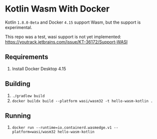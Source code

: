# Kotlin Wasm With Docker

Kotlin `1.8.0-Beta` and Docker `4.15` support Wasm, but the support is experimental.

This repo was a test, wasi support is not yet implemented: https://youtrack.jetbrains.com/issue/KT-36172/Support-WASI

## Requirements

1. Install Docker Desktop 4.15

## Building

1. `./gradlew build`
1. `docker buildx build --platform wasi/wasm32 -t hello-wasm-kotlin .`

## Running

1. `docker run --runtime=io.containerd.wasmedge.v1 --platform=wasi/wasm32 hello-wasm-kotlin`
